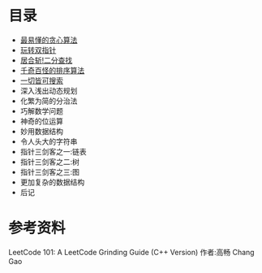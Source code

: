 # 目录

* [最易懂的贪心算法](贪心.md)
* [玩转双指针](双指针.md)
* [居合斩!二分查找](二分.md)
* [千奇百怪的排序算法](排序.md)
* [一切皆可搜索](搜索.md)
* 深入浅出动态规划
* 化繁为简的分治法
* 巧解数学问题
* 神奇的位运算
* 妙用数据结构
* 令人头大的字符串
* 指针三剑客之一:链表
* 指针三剑客之二:树
* 指针三剑客之三:图
* 更加复杂的数据结构
* 后记

# 参考资料

LeetCode 101: A LeetCode Grinding Guide (C++ Version) 作者:高畅 Chang Gao